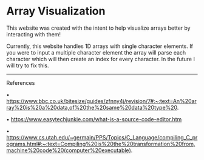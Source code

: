 # Array Visualization

This website was created with the intent to help visualize arrays better by interacting with them!

Currently, this website handles 1D arrays with single character elements. If you were to input a multiple character element the array will parse each character which will then create an index for every character. In the future I will try to fix this.

---

References

• https://www.bbc.co.uk/bitesize/guides/zfnny4j/revision/7#:~:text=An%20array%20is%20a%20data,of%20the%20same%20data%20type%20.

• https://www.easytechjunkie.com/what-is-a-source-code-editor.htm

• https://www.cs.utah.edu/~germain/PPS/Topics/C_Language/compiling_C_programs.html#:~:text=Compiling%20is%20the%20transformation%20from,machine%20code%20(computer%20executable).

